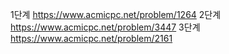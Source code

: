 1단계
 https://www.acmicpc.net/problem/1264
2단계
 https://www.acmicpc.net/problem/3447
3단계
 https://www.acmicpc.net/problem/2161

